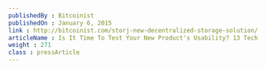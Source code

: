 ```yaml
---
publishedBy : Bitcoinist
publishedOn : January 6, 2015
link : http://bitcoinist.com/storj-new-decentralized-storage-solution/
articleName : Is It Time To Test Your New Product's Usability? 13 Tech Experts Weigh In
weight : 271 
class : pressArticle
---
```

